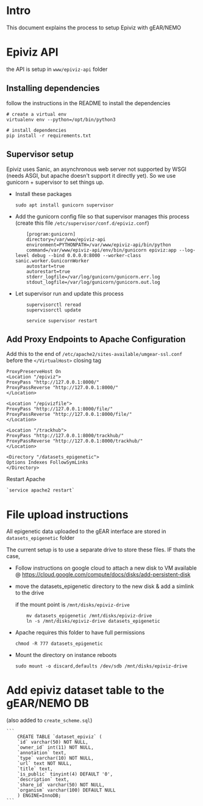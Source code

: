 # Intro

This document explains the process to setup Epiviz with gEAR/NEMO


# Epiviz API

the API is setup in `www/epiviz-api` folder


## Installing dependencies

follow the instructions in the README to install the dependencies

```
# create a virtual env
virtualenv env --python=/opt/bin/python3

# install dependencies
pip install -r requirements.txt
```

## Supervisor setup

Epiviz uses Sanic, an asynchronous web server not supported by WSGI (needs ASGI, but apache doesn't support it directly yet). So we use gunicorn + supervisor to set things up. 

- Install these packages

    `sudo apt install gunicorn supervisor`

- Add the gunicorn config file so that supervisor manages this process (create this file `/etc/supervisor/conf.d/epiviz.conf`)

    ```
        [program:gunicorn]
        directory=/var/www/epiviz-api
        environment=PYTHONPATH=/var/www/epiviz-api/bin/python
        command=/var/www/epiviz-api/env/bin/gunicorn epiviz:app --log-level debug --bind 0.0.0.0:8000 --worker-class sanic.worker.GunicornWorker
        autostart=true
        autorestart=true
        stderr_logfile=/var/log/gunicorn/gunicorn.err.log
        stdout_logfile=/var/log/gunicorn/gunicorn.out.log
    ```


- Let supervisor run and update this process

    ```
        supervisorctl reread
        supervisorctl update

        service supervisor restart
    ```


## Add Proxy Endpoints to Apache Configuration

Add this to the end of `/etc/apache2/sites-available/umgear-ssl.conf` before the `</VirtualHost>` closing tag

    ProxyPreserveHost On
    <Location "/epiviz">
    ProxyPass "http://127.0.0.1:8000/"
    ProxyPassReverse "http://127.0.0.1:8000/"
    </Location>

    <Location "/epivizfile">
    ProxyPass "http://127.0.0.1:8000/file/"
    ProxyPassReverse "http://127.0.0.1:8000/file/"
    </Location>

    <Location "/trackhub">
    ProxyPass "http://127.0.0.1:8000/trackhub/"
    ProxyPassReverse "http://127.0.0.1:8000/trackhub/"
    </Location>

    <Directory "/datasets_epigenetic">
    Options Indexes FollowSymLinks
    </Directory>

Restart Apache

    `service apache2 restart`


# File upload instructions

All epigenetic data uploaded to the gEAR interface are stored in `datasets_epigenetic` folder

The current setup is to use a separate drive to store these files. IF thats the case, 

- Follow instructions on google cloud to attach a new disk to VM available @ https://cloud.google.com/compute/docs/disks/add-persistent-disk
- move the datasets_epigenetic directory to the new disk & add a simlink to the drive
    
    if the mount point is `/mnt/disks/epiviz-drive`

    ```
        mv datasets_epigenetic /mnt/disks/epiviz-drive
        ln -s /mnt/disks/epiviz-drive datasets_epigenetic
    ```

- Apache requires this folder to have full permissions

    `chmod -R 777 datasets_epigenetic`

- Mount the directory on instance reboots

    `sudo mount -o discard,defaults /dev/sdb /mnt/disks/epiviz-drive`


# Add epiviz dataset table to the gEAR/NEMO DB

(also added to `create_scheme.sql`)

    ```
        CREATE TABLE `dataset_epiviz` (
        `id` varchar(50) NOT NULL,
        `owner_id` int(11) NOT NULL,
        `annotation` text,
        `type` varchar(10) NOT NULL,
        `url` text NOT NULL,
        `title` text,
        `is_public` tinyint(4) DEFAULT '0',
        `description` text,
        `share_id` varchar(50) NOT NULL,
        `organism` varchar(100) DEFAULT NULL
        ) ENGINE=InnoDB;
    ```